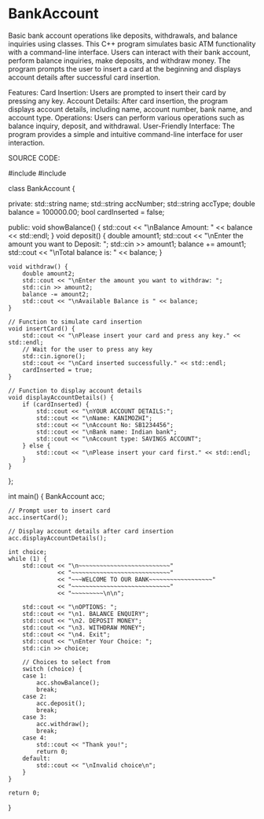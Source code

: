 # BankAccount
 Basic bank account operations like deposits, withdrawals, and balance inquiries using classes.
           This C++ program simulates basic ATM functionality with a command-line interface. Users can interact with their bank account, perform balance inquiries, make deposits, and withdraw money. The program prompts the user to insert a card at the beginning and displays account details after successful card insertion.

Features:
Card Insertion: Users are prompted to insert their card by pressing any key.
Account Details: After card insertion, the program displays account details, including name, account number, bank name, and account type.
Operations: Users can perform various operations such as balance inquiry, deposit, and withdrawal.
User-Friendly Interface: The program provides a simple and intuitive command-line interface for user interaction.

SOURCE CODE:

#include <iostream>
#include <string>

class BankAccount {

private:
    std::string name;
    std::string accNumber;
    std::string accType;
    double balance = 100000.00;
    bool cardInserted = false;

public:
    void showBalance() {
        std::cout << "\nBalance Amount: " << balance << std::endl;
    }
    void deposit() {
        double amount1;
        std::cout << "\nEnter the amount you want to Deposit: ";
        std::cin >> amount1;
        balance += amount1;
        std::cout << "\nTotal balance is: " << balance;
    }

    void withdraw() {
        double amount2;
        std::cout << "\nEnter the amount you want to withdraw: ";
        std::cin >> amount2;
        balance -= amount2;
        std::cout << "\nAvailable Balance is " << balance;
    }

    // Function to simulate card insertion
    void insertCard() {
        std::cout << "\nPlease insert your card and press any key." << std::endl;
        // Wait for the user to press any key
        std::cin.ignore();
        std::cout << "\nCard inserted successfully." << std::endl;
        cardInserted = true;
    }

    // Function to display account details
    void displayAccountDetails() {
        if (cardInserted) {
            std::cout << "\nYOUR ACCOUNT DETAILS:";
            std::cout << "\nName: KANIMOZHI";
            std::cout << "\nAccount No: SB1234456";
            std::cout << "\nBank name: Indian bank";
            std::cout << "\nAccount type: SAVINGS ACCOUNT";
        } else {
            std::cout << "\nPlease insert your card first." << std::endl;
        }
    }
};

int main() {
    BankAccount acc;

    // Prompt user to insert card
    acc.insertCard();

    // Display account details after card insertion
    acc.displayAccountDetails();

    int choice;
    while (1) {
        std::cout << "\n~~~~~~~~~~~~~~~~~~~~~~~~~~"
                  << "~~~~~~~~~~~~~~~~~~~~~~~~~~~~"
                  << "~~~WELCOME TO OUR BANK~~~~~~~~~~~~~~~~~~"
                  << "~~~~~~~~~~~~~~~~~~~~~~~~~~~~"
                  << "~~~~~~~~~\n\n";

        std::cout << "\nOPTIONS: ";
        std::cout << "\n1. BALANCE ENQUIRY";
        std::cout << "\n2. DEPOSIT MONEY";
        std::cout << "\n3. WITHDRAW MONEY";
        std::cout << "\n4. Exit";
        std::cout << "\nEnter Your Choice: ";
        std::cin >> choice;

        // Choices to select from
        switch (choice) {
        case 1:
            acc.showBalance();
            break;
        case 2:
            acc.deposit();
            break;
        case 3:
            acc.withdraw();
            break;
        case 4:
            std::cout << "Thank you!";
            return 0;
        default:
            std::cout << "\nInvalid choice\n";
        }
    }

    return 0;
}
